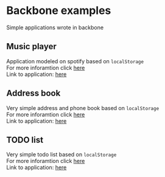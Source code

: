 # Backbone examples
Simple applications wrote in backbone

## Music player
Application modeled on spotify based on `localStorage`<br>
For more inforamtion click [here](https://github.com/mkamosz/backbone/tree/master/music)<br>
Link to application: [here](http://kamosz.pl/backbone/music/)

## Address book
Very simple address and phone book based on `localStorage`<br>
For more inforamtion click [here](https://github.com/mkamosz/backbone/tree/master/book)<br>
Link to application: [here](http://kamosz.pl/backbone/book/)

## TODO list
Very simple todo list based on `localStorage`<br>
For more inforamtion click [here](https://github.com/mkamosz/backbone/tree/master/todo)<br>
Link to application: [here](http://kamosz.pl/backbone/todo/)



